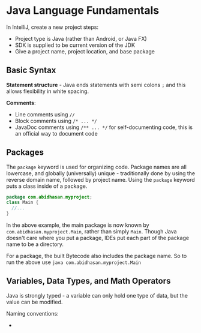 # Java Language Fundamentals

In IntelliJ, create a new project steps:

- Project type is Java (rather than Android, or Java FX)
- SDK is supplied to be current version of the JDK
- Give a project name, project location, and base package



## Basic Syntax

**Statement structure** - Java ends statements with semi colons `;` and this allows flexibility in white spacing.

**Comments**:

- Line comments using `//`
- Block comments using `/* ... */`
- JavaDoc comments using `/** ... */` for self-documenting code, this is an official way to document code



## Packages

The `package` keyword is used for organizing code. Package names are all lowercase, and globally (universally) unique - traditionally done by using the reverse domain name, followed by project name. Using the `package` keyword puts a class inside of a package.

```java
package com.abidhasan.myproject;
class Main {
  //...
}
```

In the above example, the main package is now known by `com.abidhasan.myproject.Main`, rather than simply `Main`.
Though Java doesn't care where you put a package, IDEs put each part of the package name to be a directory.

For a package, the built Bytecode also includes the package name. So to run the above use `java com.abidhasan.myproject.Main`



## Variables, Data Types, and Math Operators

Java is strongly typed - a variable can only hold one type of data, but the value can be modified.

Naming conventions:

- 